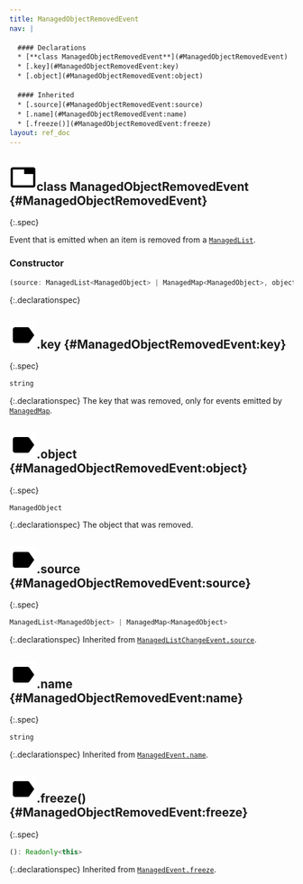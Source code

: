 ```yaml
---
title: ManagedObjectRemovedEvent
nav: |

  #### Declarations
  * [**class ManagedObjectRemovedEvent**](#ManagedObjectRemovedEvent)
  * [.key](#ManagedObjectRemovedEvent:key)
  * [.object](#ManagedObjectRemovedEvent:object)

  #### Inherited
  * [.source](#ManagedObjectRemovedEvent:source)
  * [.name](#ManagedObjectRemovedEvent:name)
  * [.freeze()](#ManagedObjectRemovedEvent:freeze)
layout: ref_doc
---
```


## ![](/assets/icons/spec-class.svg)class ManagedObjectRemovedEvent {#ManagedObjectRemovedEvent}
{:.spec}

Event that is emitted when an item is removed from a [`ManagedList`](./ManagedList).

### Constructor
```typescript
(source: ManagedList<ManagedObject> | ManagedMap<ManagedObject>, object: ManagedObject, key?: string): ManagedObjectRemovedEvent
```
{:.declarationspec}



## ![](/assets/icons/spec-property.svg).key {#ManagedObjectRemovedEvent:key}
{:.spec}

```typescript
string
```
{:.declarationspec}
The key that was removed, only for events emitted by [`ManagedMap`](./ManagedMap).



## ![](/assets/icons/spec-property.svg).object {#ManagedObjectRemovedEvent:object}
{:.spec}

```typescript
ManagedObject
```
{:.declarationspec}
The object that was removed.



## ![](/assets/icons/spec-property.svg).source {#ManagedObjectRemovedEvent:source}
{:.spec}

```typescript
ManagedList<ManagedObject> | ManagedMap<ManagedObject>
```
{:.declarationspec}
Inherited from [`ManagedListChangeEvent.source`](./ManagedListChangeEvent#ManagedListChangeEvent:source).



## ![](/assets/icons/spec-property.svg).name {#ManagedObjectRemovedEvent:name}
{:.spec}

```typescript
string
```
{:.declarationspec}
Inherited from [`ManagedEvent.name`](./ManagedEvent#ManagedEvent:name).



## ![](/assets/icons/spec-method.svg).freeze() {#ManagedObjectRemovedEvent:freeze}
{:.spec}

```typescript
(): Readonly<this>
```
{:.declarationspec}
Inherited from [`ManagedEvent.freeze`](./ManagedEvent#ManagedEvent:freeze).

